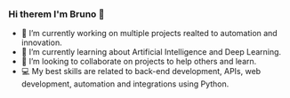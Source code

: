 ### Hi therem I'm Bruno 👋

- 🔭 I’m currently working on multiple projects realted to automation and innovation.
- 🌱 I’m currently learning about Artificial Intelligence and Deep Learning.
- 👯 I’m looking to collaborate on projects to help others and learn.
- 💻 My best skills are related to back-end development, APIs, web development, automation and integrations using Python.

<!--
**brunocaracini/brunocaracini** is a ✨ _special_ ✨ repository because its `README.md` (this file) appears on your GitHub profile.

Here are some ideas to get you started:

- 🔭 I’m currently working on ...
- 🌱 I’m currently learning ...
- 👯 I’m looking to collaborate on ...
- 🤔 I’m looking for help with ...
- 💬 Ask me about ...
- 📫 How to reach me: ...
- 😄 Pronouns: ...
- ⚡ Fun fact: ...
-->
